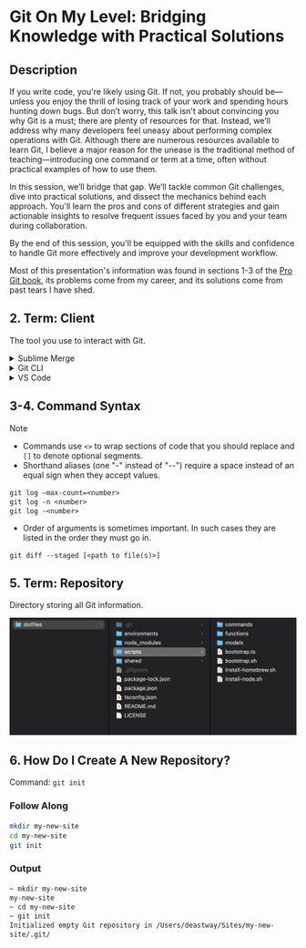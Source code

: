 # Git On My Level: Bridging Knowledge with Practical Solutions

## Description

If you write code, you're likely using Git. If not, you probably should be—unless you enjoy the thrill of losing track of your work and spending hours hunting down bugs. But don’t worry, this talk isn't about convincing you why Git is a must; there are plenty of resources for that. Instead, we’ll address why many developers feel uneasy about performing complex operations with Git. Although there are numerous resources available to learn Git, I believe a major reason for the unease is the traditional method of teaching—introducing one command or term at a time, often without practical examples of how to use them.

In this session, we’ll bridge that gap. We’ll tackle common Git challenges, dive into practical solutions, and dissect the mechanics behind each approach. You'll learn the pros and cons of different strategies and gain actionable insights to resolve frequent issues faced by you and your team during collaboration.

By the end of this session, you'll be equipped with the skills and confidence to handle Git more effectively and improve your development workflow.

Most of this presentation's information was found in sections 1-3 of the [Pro Git book](https://git-scm.com/book/en/v2), its problems come from my career, and its solutions come from past tears I have shed.

## 2. Term: Client

The tool you use to interact with Git.

<details>
<summary>Sublime Merge</summary>

![Sublime Merge](./data/assets/client-sublime-merge.png)

</details>

<details>
<summary>Git CLI</summary>

![Git CLI](./data/assets/client-git-cli.png)

</details>

<details>
<summary>VS Code</summary>

![VS Code](./data/assets/client-vs-code.png)

</details>


## 3-4. Command Syntax

> [!NOTE]
>
> - Commands use `<>` to wrap sections of code that you should replace and `[]` to denote optional segments.
> - Shorthand aliases (one "-" instead of "--") require a space instead of an equal sign when they accept values.
> ```
> git log –max-count=<number>
> git log -n <number>
> git log -<number>
> ```
> - Order of arguments is sometimes important. In such cases they are listed in the order they must go in.
> ```
> git diff --staged [<path to file(s)>]
> ```

## 5. Term: Repository

Directory storing all Git information.

![Git repository](./data/assets/repository.png)

## 6. How Do I Create A New Repository?

Command: `git init`

### Follow Along

```bash
mkdir my-new-site
cd my-new-site
git init
```

### Output

```
~ mkdir my-new-site
my-new-site
~ cd my-new-site
~ git init
Initialized empty Git repository in /Users/deastway/Sites/my-new-site/.git/
```
